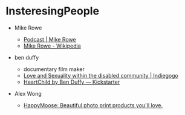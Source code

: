 # InsteresingPeople

- Mike Rowe
  + [Podcast | Mike Rowe](http://mikerowe.com/podcast/)
  + [Mike Rowe - Wikipedia](https://en.wikipedia.org/wiki/Mike_Rowe)

- ben duffy
  + documentary film maker
  + [Love and Sexuality within the disabled community | Indiegogo](https://www.indiegogo.com/projects/love-and-sexuality-within-the-disabled-community/x/17471053#/comments)
  + [HeartChild by Ben Duffy — Kickstarter](https://www.kickstarter.com/projects/42311681/heartchild/comments) 

- Alex Wong
  + [HappyMoose: Beautiful photo print products you'll love.](https://happymoose.nz/)